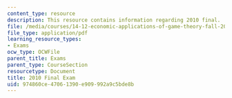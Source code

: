 ```yaml
---
content_type: resource
description: This resource contains information regarding 2010 final.
file: /media/courses/14-12-economic-applications-of-game-theory-fall-2012/974860ce47061390e909992a9c5bde8b_MIT14_12F12_Final_10.pdf
file_type: application/pdf
learning_resource_types:
- Exams
ocw_type: OCWFile
parent_title: Exams
parent_type: CourseSection
resourcetype: Document
title: 2010 Final Exam
uid: 974860ce-4706-1390-e909-992a9c5bde8b
---
```

